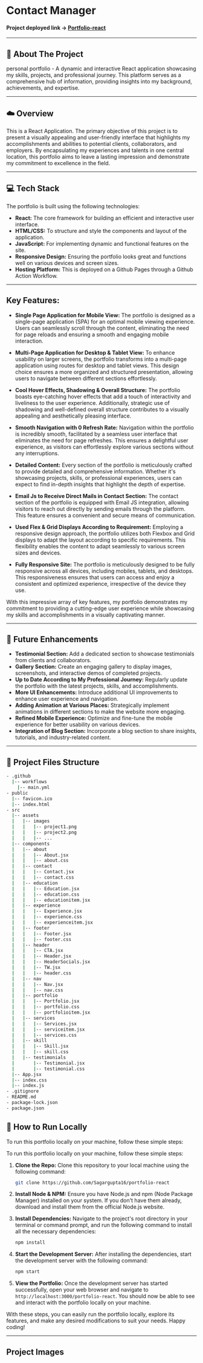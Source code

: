 # Contact Manager

#### Project deployed link -> [Portfolio-react](https://sagargupta.me/portfolio-react)

---

## :pencil: About The Project

personal portfolio - A dynamic and interactive React application showcasing my skills, projects, and professional journey. This platform serves as a comprehensive hub of information, providing insights into my background, achievements, and expertise.

---

## :cloud: Overview

This is a React Application. The primary objective of this project is to present a visually appealing and user-friendly interface that highlights my accomplishments and abilities to potential clients, collaborators, and employers. By encapsulating my experiences and talents in one central location, this portfolio aims to leave a lasting impression and demonstrate my commitment to excellence in the field.

---

## 💻 Tech Stack

The portfolio is built using the following technologies:

- **React:** The core framework for building an efficient and interactive user interface.
- **HTML/CSS:** To structure and style the components and layout of the application.
- **JavaScript:** For implementing dynamic and functional features on the site.
- **Responsive Design:** Ensuring the portfolio looks great and functions well on various devices and screen sizes.
- **Hosting Platform:** This is deployed on a Github Pages through a Github Action Workflow.

---

## Key Features:

- **Single Page Application for Mobile View:**
   The portfolio is designed as a single-page application (SPA) for an optimal mobile viewing experience. Users can seamlessly scroll through the content, eliminating the need for page reloads and ensuring a smooth and engaging mobile interaction.

- **Multi-Page Application for Desktop & Tablet View:**
   To enhance usability on larger screens, the portfolio transforms into a multi-page application using routes for desktop and tablet views. This design choice ensures a more organized and structured presentation, allowing users to navigate between different sections effortlessly.

- **Cool Hover Effects, Shadowing & Overall Structure:**
   The portfolio boasts eye-catching hover effects that add a touch of interactivity and liveliness to the user experience. Additionally, strategic use of shadowing and well-defined overall structure contributes to a visually appealing and aesthetically pleasing interface.

- **Smooth Navigation with 0 Refresh Rate:**
   Navigation within the portfolio is incredibly smooth, facilitated by a seamless user interface that eliminates the need for page refreshes. This ensures a delightful user experience, as visitors can effortlessly explore various sections without any interruptions.

- **Detailed Content:**
   Every section of the portfolio is meticulously crafted to provide detailed and comprehensive information. Whether it's showcasing projects, skills, or professional experiences, users can expect to find in-depth insights that highlight the depth of expertise.

- **Email Js to Receive Direct Mails in Contact Section:**
   The contact section of the portfolio is equipped with Email JS integration, allowing visitors to reach out directly by sending emails through the platform. This feature ensures a convenient and secure means of communication.

- **Used Flex & Grid Displays According to Requirement:**
   Employing a responsive design approach, the portfolio utilizes both Flexbox and Grid displays to adapt the layout according to specific requirements. This flexibility enables the content to adapt seamlessly to various screen sizes and devices.

- **Fully Responsive Site:**
   The portfolio is meticulously designed to be fully responsive across all devices, including mobiles, tablets, and desktops. This responsiveness ensures that users can access and enjoy a consistent and optimized experience, irrespective of the device they use.

With this impressive array of key features, my portfolio demonstrates my commitment to providing a cutting-edge user experience while showcasing my skills and accomplishments in a visually captivating manner.

---

## 🔮 Future Enhancements

- **Testimonial Section:** Add a dedicated section to showcase testimonials from clients and collaborators.
- **Gallery Section:** Create an engaging gallery to display images, screenshots, and interactive demos of completed projects.
- **Up to Date According to My Professional Journey:** Regularly update the portfolio with the latest projects, skills, and accomplishments.
- **More UI Enhancements:** Introduce additional UI improvements to enhance user experience and navigation.
- **Adding Animation at Various Places:** Strategically implement animations in different sections to make the website more engaging.
- **Refined Mobile Experience:** Optimize and fine-tune the mobile experience for better usability on various devices.
- **Integration of Blog Section:** Incorporate a blog section to share insights, tutorials, and industry-related content.

---

## :floppy_disk: Project Files Structure
```bash
- .github
  |-- workflows
    |-- main.yml
- public
  |-- favicon.ico
  |-- index.html
- src
  |-- assets
  |   |-- images
  |   |   |-- project1.png
  |   |   |-- project2.png
  |   |   |-- ...
  |-- components
  |   |-- about
  |   |   |-- About.jsx
  |   |   |-- about.css
  |   |-- contact
  |   |   |-- Contact.jsx
  |   |   |-- contact.css
  |   |-- education
  |   |   |-- Education.jsx
  |   |   |-- education.css
  |   |   |-- educationitem.jsx
  |   |-- experience
  |   |   |-- Experience.jsx
  |   |   |-- experience.css
  |   |   |-- experienceitem.jsx
  |   |-- footer
  |   |   |-- Footer.jsx
  |   |   |-- footer.css
  |   |-- header
  |   |   |-- CTA.jsx
  |   |   |-- Header.jsx
  |   |   |-- HeaderSocials.jsx
  |   |   |-- TW.jsx
  |   |   |-- header.css
  |   |-- nav
  |   |   |-- Nav.jsx
  |   |   |-- nav.css
  |   |-- portfolio
  |   |   |-- Portfolio.jsx
  |   |   |-- portfolio.css
  |   |   |-- portfolioitem.jsx
  |   |-- services
  |   |   |-- Services.jsx
  |   |   |-- serviceitem.jsx
  |   |   |-- services.css
  |   |-- skill
  |   |   |-- Skill.jsx
  |   |   |-- skill.css
  |   |-- testimonials
  |       |-- Testimonial.jsx
  |       |-- testimonial.css
  |-- App.jsx
  |-- index.css
  |-- index.js
- .gitignore
- README.md
- package-lock.json
- package.json
```

## 📼 How to Run Locally
To run this portfolio locally on your machine, follow these simple steps:

To run this portfolio locally on your machine, follow these simple steps:

1. **Clone the Repo:**
   Clone this repository to your local machine using the following command:
   ```bash
   git clone https://github.com/Sagargupta16/portfolio-react

2. **Install Node & NPM:**
Ensure you have Node.js and npm (Node Package Manager) installed on your system. If you don't have them already, download and install them from the official Node.js website.

3. **Install Dependencies:**
Navigate to the project's root directory in your terminal or command prompt, and run the following command to install all the necessary dependencies:
    ``` bash
    npm install

4. **Start the Development Server:**
After installing the dependencies, start the development server with the following command:
    ``` bash
    npm start

5. **View the Portfolio:**
Once the development server has started successfully, open your web browser and navigate to `http://localhost:3000/portfolio-react`. You should now be able to see and interact with the portfolio locally on your machine.

With these steps, you can easily run the portfolio locally, explore its features, and make any desired modifications to suit your needs. Happy coding!


---

## Project Images


